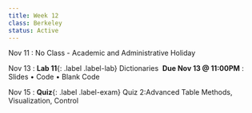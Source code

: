 ```yaml
---
title: Week 12 
class: Berkeley
status: Active
---
```


Nov 11
: No Class - Academic and Administrative Holiday

Nov 13
: **Lab 11**{: .label .label-lab} Dictionaries &nbsp;**Due Nov 13 @ 11:00PM**
  : Slides &#8226; Code &#8226; Blank Code

Nov 15
: **Quiz**{: .label .label-exam} Quiz 2:Advanced Table Methods, Visualization, Control 